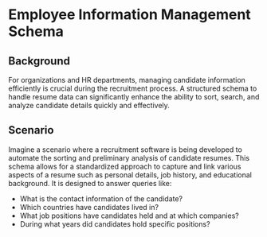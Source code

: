 # Employee Information Management Schema

## Background

For organizations and HR departments, managing candidate information efficiently is crucial during the recruitment process. A structured schema to handle resume data can significantly enhance the ability to sort, search, and analyze candidate details quickly and effectively.

## Scenario

Imagine a scenario where a recruitment software is being developed to automate the sorting and preliminary analysis of candidate resumes. This schema allows for a standardized approach to capture and link various aspects of a resume such as personal details, job history, and educational background. It is designed to answer queries like:

- What is the contact information of the candidate?
- Which countries have candidates lived in?
- What job positions have candidates held and at which companies?
- During what years did candidates hold specific positions?
